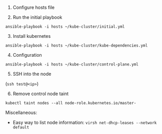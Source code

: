 1. Configure hosts file

2. Run the initial playbook

  `ansible-playbook -i hosts ~/kube-cluster/initial.yml`

3. Install kubernetes

  `ansible-playbook -i hosts ~/kube-cluster/kube-dependencies.yml`

4. Configuration

  `ansible-playbook -i hosts ~/kube-cluster/control-plane.yml`


5. SSH into the node 

  (`ssh test@<ip>`)

6. Remove control node taint

  `kubectl taint nodes --all node-role.kubernetes.io/master-`
  
Miscellaneous:
- Easy way to list node information: `virsh net-dhcp-leases --network default`
